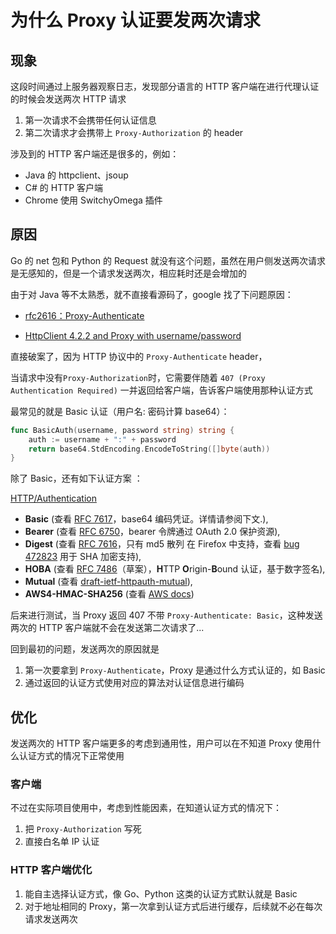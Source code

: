 # 为什么 Proxy 认证要发两次请求


## 现象

这段时间通过上服务器观察日志，发现部分语言的 HTTP 客户端在进行代理认证的时候会发送两次 HTTP 请求

1. 第一次请求不会携带任何认证信息
2. 第二次请求才会携带上 `Proxy-Authorization` 的 header

涉及到的 HTTP 客户端还是很多的，例如：

- Java 的 httpclient、jsoup
- C# 的 HTTP 客户端
- Chrome 使用 SwitchyOmega 插件

## 原因

Go 的 net 包和 Python 的 Request 就没有这个问题，虽然在用户侧发送两次请求是无感知的，但是一个请求发送两次，相应耗时还是会增加的

由于对 Java 等不太熟悉，就不直接看源码了，google 找了下问题原因：

- [rfc2616：Proxy-Authenticate](https://www.rfc-editor.org/rfc/rfc2616#section-14.33)

- [HttpClient 4.2.2 and Proxy with username/password](https://stackoverflow.com/questions/13288038/httpclient-4-2-2-and-Proxy-with-username-password)

直接破案了，因为 HTTP 协议中的 `Proxy-Authenticate` header，

当请求中没有`Proxy-Authorization`时，它需要伴随着 `407 (Proxy Authentication Required)` 一并返回给客户端，告诉客户端使用那种认证方式

最常见的就是 Basic 认证（用户名: 密码计算 base64）：

```go
func BasicAuth(username, password string) string {
	auth := username + ":" + password
	return base64.StdEncoding.EncodeToString([]byte(auth))
}
```

除了 Basic，还有如下认证方案 ：

[HTTP/Authentication](https://developer.mozilla.org/zh-CN/docs/Web/HTTP/Authentication)

- **Basic** (查看 [RFC 7617](https://datatracker.ietf.org/doc/html/rfc7617)，base64 编码凭证。详情请参阅下文.),
- **Bearer** (查看 [RFC 6750](https://datatracker.ietf.org/doc/html/rfc6750)，bearer 令牌通过 OAuth 2.0 保护资源),
- **Digest** (查看 [RFC 7616](https://datatracker.ietf.org/doc/html/rfc7616)，只有 md5 散列 在 Firefox 中支持，查看 [bug 472823](https://bugzilla.mozilla.org/show_bug.cgi?id=472823) 用于 SHA 加密支持),
- **HOBA** (查看 [RFC 7486](https://datatracker.ietf.org/doc/html/rfc7486)（草案），**H**TTP **O**rigin-**B**ound 认证，基于数字签名),
- **Mutual** (查看 [draft-ietf-httpauth-mutual](https://tools.ietf.org/html/draft-ietf-httpauth-mutual-11)),
- **AWS4-HMAC-SHA256** (查看 [AWS docs](https://docs.aws.amazon.com/AmazonS3/latest/API/sigv4-auth-using-authorization-header.html))

后来进行测试，当 Proxy 返回 407 不带 `Proxy-Authenticate: Basic`，这种发送两次的 HTTP 客户端就不会在发送第二次请求了...

回到最初的问题，发送两次的原因就是

1. 第一次要拿到 `Proxy-Authenticate`，Proxy 是通过什么方式认证的，如 Basic
2. 通过返回的认证方式使用对应的算法对认证信息进行编码

## 优化

发送两次的 HTTP 客户端更多的考虑到通用性，用户可以在不知道 Proxy 使用什么认证方式的情况下正常使用

### 客户端

不过在实际项目使用中，考虑到性能因素，在知道认证方式的情况下：

1. 把 `Proxy-Authorization` 写死
2. 直接白名单 IP 认证

### HTTP 客户端优化

1. 能自主选择认证方式，像 Go、Python 这类的认证方式默认就是 Basic
2. 对于地址相同的 Proxy，第一次拿到认证方式后进行缓存，后续就不必在每次请求发送两次

